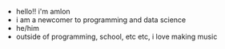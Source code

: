 - hello!! i'm amlon
- i am a newcomer to programming and data science
- he/him
- outside of programming, school, etc etc, i love making music

<!---
Aml0n/Aml0n is a ✨ special ✨ repository because its `README.md` (this file) appears on your GitHub profile.
You can click the Preview link to take a look at your changes.
--->
